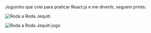 Joguinho que criei para praticar React.js e me divertir, seguem prints:

![Roda a Roda Jequiti](https://github.com/Joa0DeL1ma/Roda_A_Roda_Jequiti_VERSAO_DEV/assets/161715327/f4c14686-72a5-4cd8-aef6-b650facb9956)

![Roda a Roda Jequiti jogo](https://github.com/Joa0DeL1ma/Roda_A_Roda_Jequiti_VERSAO_DEV/assets/161715327/9ec481c9-d708-47eb-bbca-d3aa9989e6e4)
